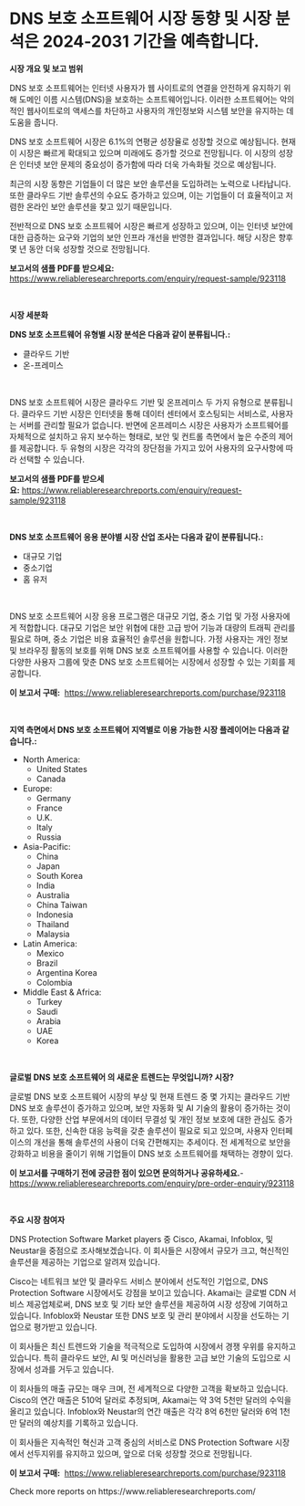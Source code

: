 <p><h1>DNS 보호 소프트웨어 시장 동향 및 시장 분석은 2024-2031 기간을 예측합니다.</h1></p><p><strong>시장 개요 및 보고 범위</strong></p>
<p><p>DNS 보호 소프트웨어는 인터넷 사용자가 웹 사이트로의 연결을 안전하게 유지하기 위해 도메인 이름 시스템(DNS)을 보호하는 소프트웨어입니다. 이러한 소프트웨어는 악의적인 웹사이트로의 액세스를 차단하고 사용자의 개인정보와 시스템 보안을 유지하는 데 도움을 줍니다.</p><p>DNS 보호 소프트웨어 시장은 6.1%의 연평균 성장율로 성장할 것으로 예상됩니다. 현재 이 시장은 빠르게 확대되고 있으며 미래에도 증가할 것으로 전망됩니다. 이 시장의 성장은 인터넷 보안 문제의 중요성이 증가함에 따라 더욱 가속화될 것으로 예상됩니다.</p><p>최근의 시장 동향은 기업들이 더 많은 보안 솔루션을 도입하려는 노력으로 나타납니다. 또한 클라우드 기반 솔루션의 수요도 증가하고 있으며, 이는 기업들이 더 효율적이고 저렴한 온라인 보안 솔루션을 찾고 있기 때문입니다.</p><p>전반적으로 DNS 보호 소프트웨어 시장은 빠르게 성장하고 있으며, 이는 인터넷 보안에 대한 급증하는 요구와 기업의 보안 인프라 개선을 반영한 결과입니다. 해당 시장은 향후 몇 년 동안 더욱 성장할 것으로 전망됩니다.</p></p>
<p><strong>보고서의 샘플 PDF를 받으세요:</strong> <a href="https://www.reliableresearchreports.com/enquiry/request-sample/923118">https://www.reliableresearchreports.com/enquiry/request-sample/923118</a></p>
<p>&nbsp;</p>
<p><strong>시장 세분화</strong></p>
<p><strong>DNS 보호 소프트웨어 유형별 시장 분석은 다음과 같이 분류됩니다.:</strong></p>
<p><ul><li>클라우드 기반</li><li>온-프레미스</li></ul></p>
<p>&nbsp;</p>
<p><p>DNS 보호 소프트웨어 시장은 클라우드 기반 및 온프레미스 두 가지 유형으로 분류됩니다. 클라우드 기반 시장은 인터넷을 통해 데이터 센터에서 호스팅되는 서비스로, 사용자는 서버를 관리할 필요가 없습니다. 반면에 온프레미스 시장은 사용자가 소프트웨어를 자체적으로 설치하고 유지 보수하는 형태로, 보안 및 컨트롤 측면에서 높은 수준의 제어를 제공합니다. 두 유형의 시장은 각각의 장단점을 가지고 있어 사용자의 요구사항에 따라 선택할 수 있습니다.</p></p>
<p><strong>보고서의 샘플 PDF를 받으세요:</strong>&nbsp;<a href="https://www.reliableresearchreports.com/enquiry/request-sample/923118">https://www.reliableresearchreports.com/enquiry/request-sample/923118</a></p>
<p>&nbsp;</p>
<p><strong> DNS 보호 소프트웨어 응용 분야별 시장 산업 조사는 다음과 같이 분류됩니다.:</strong></p>
<p><ul><li>대규모 기업</li><li>중소기업</li><li>홈 유저</li></ul></p>
<p>&nbsp;</p>
<p><p>DNS 보호 소프트웨어 시장 응용 프로그램은 대규모 기업, 중소 기업 및 가정 사용자에게 적합합니다. 대규모 기업은 보안 위협에 대한 고급 방어 기능과 대량의 트래픽 관리를 필요로 하며, 중소 기업은 비용 효율적인 솔루션을 원합니다. 가정 사용자는 개인 정보 및 브라우징 활동의 보호를 위해 DNS 보호 소프트웨어를 사용할 수 있습니다. 이러한 다양한 사용자 그룹에 맞춘 DNS 보호 소프트웨어는 시장에서 성장할 수 있는 기회를 제공합니다.</p></p>
<p><strong>이 보고서 구매:</strong>&nbsp; <a href="https://www.reliableresearchreports.com/purchase/923118">https://www.reliableresearchreports.com/purchase/923118</a></p>
<p>&nbsp;</p>
<p><strong>지역 측면에서 DNS 보호 소프트웨어 지역별로 이용 가능한 시장 플레이어는 다음과 같습니다.:</strong></p>
<p><ul>
    <li>
        North America:
        <ul>
            <li>United States</li>
            <li>Canada</li>
        </ul>
    </li>
    <li>
        Europe:
        <ul>
            <li>Germany</li>
            <li>France</li>
            <li>U.K.</li>
            <li>Italy</li>
            <li>Russia</li>
        </ul>
    </li>
    <li>
        Asia-Pacific:
        <ul>
            <li>China</li>
            <li>Japan</li>
            <li>South Korea</li>
            <li>India</li>
            <li>Australia</li>
            <li>China Taiwan</li>
            <li>Indonesia</li>
            <li>Thailand</li>
            <li>Malaysia</li>
        </ul>
    </li>
    <li>
        Latin America:
        <ul>
            <li>Mexico</li>
            <li>Brazil</li>
            <li>Argentina Korea</li>
            <li>Colombia</li>
        </ul>
    </li>
    <li>
        Middle East & Africa:
        <ul>
            <li>Turkey</li>
            <li>Saudi</li>
            <li>Arabia</li>
            <li>UAE</li>
            <li>Korea</li>
        </ul>
    </li>
    </ul></p>
<p>&nbsp;</p>
<p><strong>글로벌 DNS 보호 소프트웨어 의 새로운 트렌드는 무엇입니까? 시장?</strong></p>
<p><p>글로벌 DNS 보호 소프트웨어 시장의 부상 및 현재 트렌드 중 몇 가지는 클라우드 기반 DNS 보호 솔루션이 증가하고 있으며, 보안 자동화 및 AI 기술의 활용이 증가하는 것이다. 또한, 다양한 산업 부문에서의 데이터 무결성 및 개인 정보 보호에 대한 관심도 증가하고 있다. 또한, 신속한 대응 능력을 갖춘 솔루션이 필요로 되고 있으며, 사용자 인터페이스의 개선을 통해 솔루션의 사용이 더욱 간편해지는 추세이다. 전 세계적으로 보안을 강화하고 비용을 줄이기 위해 기업들이 DNS 보호 소프트웨어를 채택하는 경향이 있다.</p></p>
<p><strong>이 보고서를 구매하기 전에 궁금한 점이 있으면 문의하거나 공유하세요.</strong>- <a href="https://www.reliableresearchreports.com/enquiry/pre-order-enquiry/923118">https://www.reliableresearchreports.com/enquiry/pre-order-enquiry/923118</a></p>
<p>&nbsp;</p>
<p><strong>주요 시장 참여자</strong></p>
<p><p>DNS Protection Software Market players 중 Cisco, Akamai, Infoblox, 및 Neustar을 중점으로 조사해보겠습니다. 이 회사들은 시장에서 규모가 크고, 혁신적인 솔루션을 제공하는 기업으로 알려져 있습니다.</p><p>Cisco는 네트워크 보안 및 클라우드 서비스 분야에서 선도적인 기업으로, DNS Protection Software 시장에서도 강점을 보이고 있습니다. Akamai는 글로벌 CDN 서비스 제공업체로써, DNS 보호 및 기타 보안 솔루션을 제공하여 시장 성장에 기여하고 있습니다. Infoblox와 Neustar 또한 DNS 보호 및 관리 분야에서 시장을 선도하는 기업으로 평가받고 있습니다.</p><p>이 회사들은 최신 트렌드와 기술을 적극적으로 도입하여 시장에서 경쟁 우위를 유지하고 있습니다. 특히 클라우드 보안, AI 및 머신러닝을 활용한 고급 보안 기술의 도입으로 시장에서 성과를 거두고 있습니다.</p><p>이 회사들의 매출 규모는 매우 크며, 전 세계적으로 다양한 고객을 확보하고 있습니다. Cisco의 연간 매출은 510억 달러로 추정되며, Akamai는 약 3억 5천만 달러의 수익을 올리고 있습니다. Infoblox와 Neustar의 연간 매출은 각각 8억 6천만 달러와 6억 1천만 달러의 예상치를 기록하고 있습니다.</p><p>이 회사들은 지속적인 혁신과 고객 중심의 서비스로 DNS Protection Software 시장에서 선두지위를 유지하고 있으며, 앞으로 더욱 성장할 것으로 전망됩니다.</p></p>
<p><strong>이 보고서 구매:</strong>&nbsp;&nbsp;<a href="https://www.reliableresearchreports.com/purchase/923118">https://www.reliableresearchreports.com/purchase/923118</a></p>
<p>Check more reports on https://www.reliableresearchreports.com/</p>
